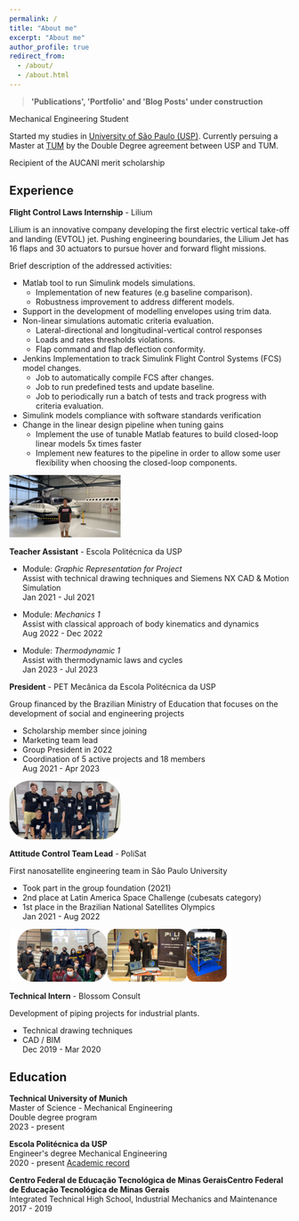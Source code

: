 ```yaml
---
permalink: /
title: "About me"
excerpt: "About me"
author_profile: true
redirect_from: 
  - /about/
  - /about.html
---
```

> **'Publications', 'Portfolio' and 'Blog Posts' under construction**

Mechanical Engineering Student 

Started my studies in [University of São Paulo (USP)](https://www5.usp.br/). Currently persuing a Master at [TUM](https://www.tum.de/en/) by the Double Degree agreement between USP and TUM.

Recipient of the AUCANI merit scholarship 

## Experience 
**Flight Control Laws Internship** - Lilium

Lilium is an innovative company developing the first electric vertical take-off and landing (EVTOL) jet. Pushing engineering boundaries, the Lilium Jet has 16 flaps and 30 actuators to pursue hover and forward flight missions. 

Brief description of the addressed activities:
* Matlab tool to run Simulink models simulations.
    - Implementation of new features (e.g baseline comparison).
    - Robustness improvement to address different models.
* Support in the development of modelling envelopes using trim data.
* Non-linear simulations automatic criteria evaluation.
    - Lateral-directional and longitudinal-vertical control responses
    - Loads and rates thresholds violations.
    - Flap command and flap deflection conformity. 
* Jenkins Implementation to track Simulink Flight Control Systems (FCS) model changes.
    - Job to automatically compile FCS after changes.
    - Job to run predefined tests and update baseline. 
    - Job to periodically run a batch of tests and track progress with criteria evaluation.
* Simulink models compliance with software standards verification
* Change in the linear design pipeline when tuning gains
    - Implement the use of tunable Matlab features to build closed-loop linear models 5x times faster 
    - Implement new features to the pipeline in order to allow some user flexibility when choosing the closed-loop components.

<img src="images\lilium.jpg" alt="image" width="200" height="auto">

**Teacher Assistant** - Escola Politécnica da USP 

* Module: *Graphic Representation for Project* <br>
Assist with technical drawing techniques and Siemens NX CAD & Motion Simulation <br>
Jan 2021 - Jul 2021 

* Module: *Mechanics 1* <br>
Assist with classical approach of body kinematics and dynamics <br>
Aug 2022 - Dec 2022 

* Module: *Thermodynamic 1* <br>
Assist with thermodynamic laws and cycles <br>
Jan 2023 - Jul 2023 

**President** - PET Mecânica da Escola Politécnica da USP

 Group financed by the Brazilian Ministry of Education that focuses on the development of social and engineering projects 

* Scholarship member since joining 
* Marketing team lead 
* Group President in 2022 <br>
* Coordination of 5 active projects and 18 members <br>
Aug 2021 - Apr 2023 

<img src="images\pet_epetusp.png" alt="image" width="200" height="auto">

**Attitude Control Team Lead** - PoliSat

First nanosatellite engineering team in São Paulo University
- Took part in the group foundation (2021)
- 2nd place at Latin America Space Challenge (cubesats category)
- 1st place in the Brazilian National Satellites Olympics <br>
    Jan 2021 - Aug 2022 

<img src="images\polisat.png" alt="image" width="400" height="auto">

**Technical Intern** - Blossom Consult

 Development of piping projects for industrial plants.
- Technical drawing techniques
- CAD / BIM <br>
    Dec 2019 - Mar 2020 

## Education 

**Technical University of Munich** <br>
Master of Science - Mechanical Engineering <br>
Double degree program <br>
2023 - present 

**Escola Politécnica da USP** <br>
Engineer's degree Mechanical Engineering <br>
2020 - present [Academic record]({{url}}/files/VITTOR_AR.pdf)


**Centro Federal de Educação Tecnológica de Minas GeraisCentro Federal de Educação Tecnológica de Minas Gerais** <br>
Integrated Technical High School, Industrial Mechanics and Maintenance  <br>
2017 - 2019
